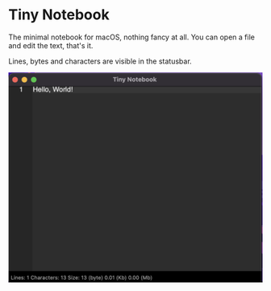 # Tiny Notebook

The minimal notebook for macOS, nothing fancy at all.
You can open a file and edit the text, that's it.

Lines, bytes and characters are visible in the statusbar.

<img src="img/screenshot.png">



